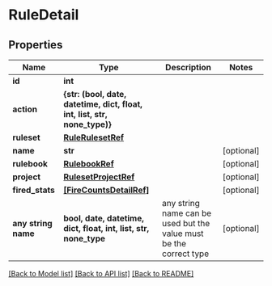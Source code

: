 # RuleDetail


## Properties
Name | Type | Description | Notes
------------ | ------------- | ------------- | -------------
**id** | **int** |  |
**action** | **{str: (bool, date, datetime, dict, float, int, list, str, none_type)}** |  |
**ruleset** | [**RuleRulesetRef**](RuleRulesetRef.md) |  |
**name** | **str** |  | [optional]
**rulebook** | [**RulebookRef**](RulebookRef.md) |  | [optional]
**project** | [**RulesetProjectRef**](RulesetProjectRef.md) |  | [optional]
**fired_stats** | [**[FireCountsDetailRef]**](FireCountsDetailRef.md) |  | [optional]
**any string name** | **bool, date, datetime, dict, float, int, list, str, none_type** | any string name can be used but the value must be the correct type | [optional]

[[Back to Model list]](../README.md#documentation-for-models) [[Back to API list]](../README.md#documentation-for-api-endpoints) [[Back to README]](../README.md)
